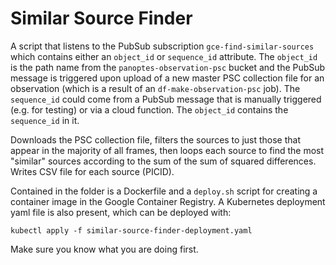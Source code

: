 # Similar Source Finder

A script that listens to the PubSub subscription `gce-find-similar-sources` which
contains either an `object_id` or `sequence_id` attribute. The `object_id` is the 
path name from the `panoptes-observation-psc` bucket and the PubSub message is
triggered upon upload of a new master PSC collection file for an observation (which
is a result of an `df-make-observation-psc` job). The `sequence_id` could come
from a PubSub message that is manually triggered (e.g. for testing) or via a cloud
function. The `object_id` contains the `sequence_id` in it.

Downloads the PSC collection file, filters the sources to just those that appear in
the majority of all frames, then loops each source to find the most "similar" sources
according to the sum of the sum of squared differences. Writes CSV file for each
source (PICID).

Contained in the folder is a Dockerfile and a `deploy.sh` script for creating a
container image in the Google Container Registry. A Kubernetes deployment yaml file
is also present, which can be deployed with:

`kubectl apply -f similar-source-finder-deployment.yaml`

Make sure you know what you are doing first.